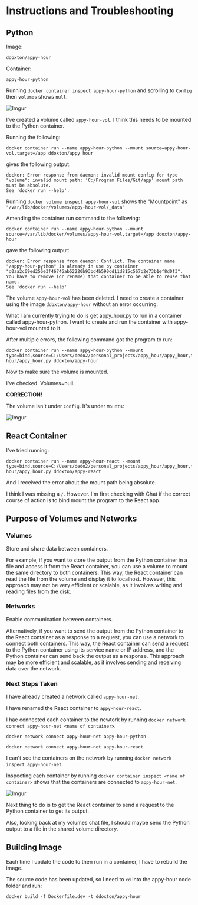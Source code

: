 # Instructions and Troubleshooting

## Python

Image:
```
ddoxton/appy-hour
```

Container: 
```
appy-hour-python
```

Running `docker container inspect appy-hour-python` and scrolling to `Config` then `volumes` shows `null`.

![Imgur](https://i.imgur.com/HGwe1I4.png)

I've created a volume called `appy-hour-vol`. I think this needs to be mounted to the Python container.

Running the following:

```
docker container run --name appy-hour-python --mount source=appy-hour-vol,target=/app ddoxton/appy hour
```

gives the following output:

```
docker: Error response from daemon: invalid mount config for type "volume": invalid mount path: 'C:/Program Files/Git/app' mount path must be absolute.
See 'docker run --help'.
```

Running `docker volume inspect appy-hour-vol` shows the "Mountpoint" as `"/var/lib/docker/volumes/appy-hour-vol/_data"`

Amending the container run command to the following:

```
docker container run --name appy-hour-python --mount source=/var/lib/docker/volumes/appy-hour-vol,target=/app ddoxton/appy-hour
```

gave the following output:

```
docker: Error response from daemon: Conflict. The container name "/appy-hour-python" is already in use by container "d0aa2c69ed256e3f46746ab52220b93bd4b590dd11d815c567b2e73b1ef8d0f3". You have to remove (or rename) that container to be able to reuse that name.
See 'docker run --help'
```

The volume `appy-hour-vol` has been deleted. I need to create a container using the image `ddoxton/appy-hour` without an error occurring.

What I am currently trying to do is get appy_hour.py to run in a container called appy-hour-python. I want to create and run the container with appy-hour-vol mounted to it.

After multiple errors, the following command got the program to run:

```
docker container run --name appy-hour-python --mount type=bind,source=C:/Users/dedo2/personal_projects/appy_hour/appy_hour,target=/app/ddoxton/appy-hour/appy_hour.py ddoxton/appy-hour
```

Now to make sure the volume is mounted.

I've checked. Volumes=null.

**CORRECTION!**

The volume isn't under `Config`. It's under `Mounts`:

![Imgur](https://i.imgur.com/yRjL4do.png)

## React Container

I've tried running:

```
docker container run --name appy-hour-react --mount type=bind,source=C:/Users/dedo2/personal_projects/appy_hour/appy_hour,target=app/ddoxton/appy-hour/appy_hour.py ddoxton/appy-react
```

And I received the error about the mount path being absolute.

I think I was missing a `/`. However. I'm first checking with Chat if the correct course of action is to bind mount the program to the React app.

## Purpose of Volumes and Networks

### Volumes
Store and share data between containers.

For example, if you want to store the output from the Python container in a file and access it from the React container, you can use a volume to mount the same directory to both containers. This way, the React container can read the file from the volume and display it to localhost. However, this approach may not be very efficient or scalable, as it involves writing and reading files from the disk.

### Networks
Enable communication between containers.

Alternatively, if you want to send the output from the Python container to the React container as a response to a request, you can use a network to connect both containers. This way, the React container can send a request to the Python container using its service name or IP address, and the Python container can send back the output as a response. This approach may be more efficient and scalable, as it involves sending and receiving data over the network.

### Next Steps Taken

I have already created a network called `appy-hour-net`.

I have renamed the React container to `appy-hour-react`.

I hae connected each container to the newtork by running `docker network connect appy-hour-net <name of container>`.

```
docker network connect appy-hour-net appy-hour-python
```

```
docker network connect appy-hour-net appy-hour-react
```

I can't see the containers on the network by running `docker network inspect appy-hour-net`.

Inspecting each container by running `docker container inspect <name of container>` shows that the containers are connected to `appy-hour-net`.

![Imgur](https://i.imgur.com/xM2dTZV.png)

Next thing to do is to get the React container to send a request to the Python container to get its output.

Also, looking back at my volumes chat file, I should maybe send the Python output to a file in the shared volume directory.

## Building Image

Each time I update the code to then run in a container, I have to rebuild the image.

The source code has been updated, so I need to `cd` into the appy-hour code folder and run:

```
docker build -f Dockerfile.dev -t ddoxton/appy-hour
```